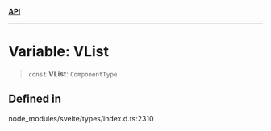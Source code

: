 [**API**](../../API.md)

***

# Variable: VList

> `const` **VList**: `ComponentType`

## Defined in

node\_modules/svelte/types/index.d.ts:2310
